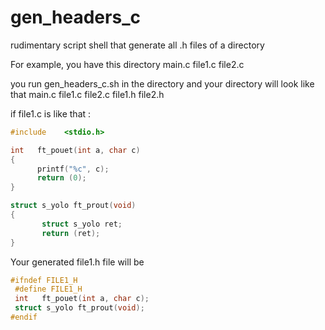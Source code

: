 # gen_headers_c
rudimentary script shell that generate all .h files of a directory

For example, you have this directory
main.c
file1.c
file2.c

you run gen_headers_c.sh in the directory and your directory will look like that
main.c
file1.c
file2.c
file1.h
file2.h

if file1.c is like that :
```c
#include    <stdio.h>

int   ft_pouet(int a, char c)
{
      printf("%c", c);
      return (0);
}

struct s_yolo ft_prout(void)
{
       struct s_yolo ret;
       return (ret);
}
```

Your generated file1.h file will be
```c
#ifndef FILE1_H
 #define FILE1_H
 int   ft_pouet(int a, char c);
 struct s_yolo ft_prout(void);
#endif
```

